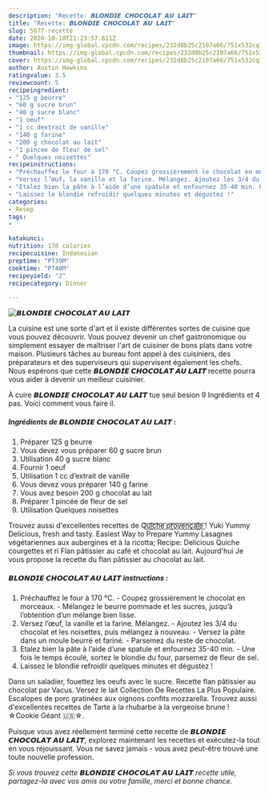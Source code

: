 ```yaml
---
description: "Recette: 𝘽𝙇𝙊𝙉𝘿𝙄𝙀 𝘾𝙃𝙊𝘾𝙊𝙇𝘼𝙏 𝘼𝙐 𝙇𝘼𝙄𝙏"
title: "Recette: 𝘽𝙇𝙊𝙉𝘿𝙄𝙀 𝘾𝙃𝙊𝘾𝙊𝙇𝘼𝙏 𝘼𝙐 𝙇𝘼𝙄𝙏"
slug: 5877-recette
date: 2020-10-10T21:23:57.611Z
image: https://img-global.cpcdn.com/recipes/232d8b25c2107a66/751x532cq70/𝘽𝙇𝙊𝙉𝘿𝙄𝙀-𝘾𝙃𝙊𝘾𝙊𝙇𝘼𝙏-𝘼𝙐-𝙇𝘼𝙄𝙏-photo-principale-de-la-recette.jpg
thumbnail: https://img-global.cpcdn.com/recipes/232d8b25c2107a66/751x532cq70/𝘽𝙇𝙊𝙉𝘿𝙄𝙀-𝘾𝙃𝙊𝘾𝙊𝙇𝘼𝙏-𝘼𝙐-𝙇𝘼𝙄𝙏-photo-principale-de-la-recette.jpg
cover: https://img-global.cpcdn.com/recipes/232d8b25c2107a66/751x532cq70/𝘽𝙇𝙊𝙉𝘿𝙄𝙀-𝘾𝙃𝙊𝘾𝙊𝙇𝘼𝙏-𝘼𝙐-𝙇𝘼𝙄𝙏-photo-principale-de-la-recette.jpg
author: Austin Hawkins
ratingvalue: 3.5
reviewcount: 5
recipeingredient:
- "125 g beurre"
- "60 g sucre brun"
- "40 g sucre blanc"
- "1 oeuf"
- "1 cc dextrait de vanille"
- "140 g farine"
- "200 g chocolat au lait"
- "1 pincee de fleur de sel"
- " Quelques noisettes"
recipeinstructions:
- "Préchauffez le four à 170 °C. Coupez grossièrement le chocolat en morceaux. Mélangez le beurre pommade et les sucres, jusqu’à l’obtention d’un mélange bien lisse."
- "Versez l’œuf, la vanille et la farine. Mélangez. Ajoutez les 3/4 du chocolat et les noisettes, puis mélangez à nouveau. Versez la pâte dans un moule beurré et fariné. Parsemez du reste de chocolat."
- "Etalez bien la pâte à l’aide d’une spatule et enfournez 35-40 min. Une fois le temps écoulé, sortez le blondie du four, parsemez de fleur de sel."
- "Laissez le blondie refroidir quelques minutes et dégustez !"
categories:
- Resep
tags:
- 

katakunci:  
nutrition: 178 calories
recipecuisine: Indonesian
preptime: "PT39M"
cooktime: "PT48M"
recipeyield: "2"
recipecategory: Dinner

---
```



![𝘽𝙇𝙊𝙉𝘿𝙄𝙀 𝘾𝙃𝙊𝘾𝙊𝙇𝘼𝙏 𝘼𝙐 𝙇𝘼𝙄𝙏](https://img-global.cpcdn.com/recipes/232d8b25c2107a66/751x532cq70/𝘽𝙇𝙊𝙉𝘿𝙄𝙀-𝘾𝙃𝙊𝘾𝙊𝙇𝘼𝙏-𝘼𝙐-𝙇𝘼𝙄𝙏-photo-principale-de-la-recette.jpg)

La cuisine est une sorte d'art et il existe différentes sortes de cuisine que vous pouvez découvrir. Vous pouvez devenir un chef gastronomique ou simplement essayer de maîtriser l'art de cuisiner de bons plats dans votre maison. Plusieurs tâches au bureau font appel à des cuisiniers, des préparateurs et des superviseurs qui supervisent également les chefs. Nous espérons que cette <strong> 𝘽𝙇𝙊𝙉𝘿𝙄𝙀 𝘾𝙃𝙊𝘾𝙊𝙇𝘼𝙏 𝘼𝙐 𝙇𝘼𝙄𝙏 </strong> recette pourra vous aider à devenir un meilleur cuisinier.

<!--inarticleads1-->

À cuire 𝘽𝙇𝙊𝙉𝘿𝙄𝙀 𝘾𝙃𝙊𝘾𝙊𝙇𝘼𝙏 𝘼𝙐 𝙇𝘼𝙄𝙏 tue seul besion 9 Ingrédients et 4 pas. Voici comment vous faire il.

##### Ingrédients de 𝘽𝙇𝙊𝙉𝘿𝙄𝙀 𝘾𝙃𝙊𝘾𝙊𝙇𝘼𝙏 𝘼𝙐 𝙇𝘼𝙄𝙏 :

1. Préparer 125 g beurre
1. Vous devez vous préparer 60 g sucre brun
1. Utilisation 40 g sucre blanc
1. Fournir 1 oeuf
1. Utilisation 1 cc d’extrait de vanille
1. Vous devez vous préparer 140 g farine
1. Vous avez besoin 200 g chocolat au lait
1. Préparer 1 pincée de fleur de sel
1. Utilisation  Quelques noisettes


Trouvez aussi d&#39;excellentes recettes de Q͜͡u͜͡i͜͡c͜͡h͜͡e͜͡ p͜͡r͜͡o͜͡v͜͡e͜͡n͜͡ç͜͡a͜͡l͜͡e͜͡ ! Yuki Yummy Delicious, fresh and tasty. Easiest Way to Prepare Yummy Lasagnes végétariennes aux aubergines et à la ricotta; Recipe: Delicious Quiche courgettes et ri Flan pâtissier au café et chocolat au lait. Aujourd&#39;hui Je vous propose la recette du flan pâtissier au chocolat au lait. 

<!--inarticleads2-->

##### 𝘽𝙇𝙊𝙉𝘿𝙄𝙀 𝘾𝙃𝙊𝘾𝙊𝙇𝘼𝙏 𝘼𝙐 𝙇𝘼𝙄𝙏 instructions :

1. Préchauffez le four à 170 °C. - Coupez grossièrement le chocolat en morceaux. - Mélangez le beurre pommade et les sucres, jusqu’à l’obtention d’un mélange bien lisse.
1. Versez l’œuf, la vanille et la farine. Mélangez. - Ajoutez les 3/4 du chocolat et les noisettes, puis mélangez à nouveau. - Versez la pâte dans un moule beurré et fariné. - Parsemez du reste de chocolat.
1. Etalez bien la pâte à l’aide d’une spatule et enfournez 35-40 min. - Une fois le temps écoulé, sortez le blondie du four, parsemez de fleur de sel.
1. Laissez le blondie refroidir quelques minutes et dégustez !


Dans un saladier, fouettez les oeufs avec le sucre. Recette flan pâtissier au chocolat par Vacus. Versez le lait Collection De Recettes La Plus Populaire. Escalopes de porc gratinées aux oignons confits mozzarella. Trouvez aussi d&#39;excellentes recettes de Tarte à la rhubarbe à la vergeoise brune ! ☆Cookie Géant 🇺🇸☆. 

<!--inarticleads1-->

<p>
Puisque vous avez réellement terminé cette recette de 𝘽𝙇𝙊𝙉𝘿𝙄𝙀 𝘾𝙃𝙊𝘾𝙊𝙇𝘼𝙏 𝘼𝙐 𝙇𝘼𝙄𝙏, explorez maintenant les recettes et exécutez-la tout en vous réjouissant. Vous ne savez jamais - vous avez peut-être trouvé une toute nouvelle profession.
</p>

<p>
<i>Si vous trouvez cette 𝘽𝙇𝙊𝙉𝘿𝙄𝙀 𝘾𝙃𝙊𝘾𝙊𝙇𝘼𝙏 𝘼𝙐 𝙇𝘼𝙄𝙏 recette utile, partagez-la avec vos amis ou votre famille, merci et bonne chance.</i>
</p>
